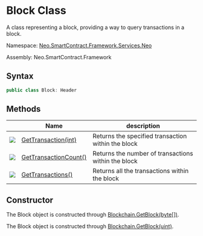 # Block Class

A class representing a block, providing a way to query transactions in a block.

Namespace: [Neo.SmartContract.Framework.Services.Neo](../neo.md)

Assembly: Neo.SmartContract.Framework

## Syntax

```c#
public class Block: Header
```

## Methods

| | Name | description |
| ---------------------------------------- | ---------------------------------------- | ------------ |
| ![](https://i-msdn.sec.s-msft.com/dynimg/IC91302.jpeg) | [GetTransaction(int)](Block/GetTransaction.md) | Returns the specified transaction within the block |
| ![](https://i-msdn.sec.s-msft.com/dynimg/IC91302.jpeg) | [GetTransactionCount()](Block/GetTransactionCount.md) | Returns the number of transactions within the block |
| ![](https://i-msdn.sec.s-msft.com/dynimg/IC91302.jpeg) | [GetTransactions()](Block/GetTransactions.md) | Returns all the transactions within the block |

## Constructor

The Block object is constructed through [Blockchain.GetBlock(byte[])](Blockchain/GetBlock.md).

The Block object is constructed through [Blockchain.GetBlock(uint)](Blockchain/GetBlock2.md).
